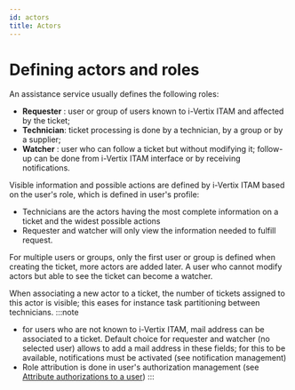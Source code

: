 ```yaml
---
id: actors
title: Actors
---
```


# Defining actors and roles

An assistance service usually defines the following roles:

- **Requester** : user or group of users known to i-Vertix ITAM and affected by
  the ticket;
- **Technician**: ticket processing is done by a technician, by a group
  or by a supplier;
- **Watcher** : user who can follow a ticket but without modifying it;
  follow-up can be done from i-Vertix ITAM interface or by receiving
  notifications.

Visible information and possible actions are defined by i-Vertix ITAM based on
the user's role, which is defined in user's profile:

- Technicians are the actors having the most complete information on a
  ticket and the widest possible actions
- Requester and watcher will only view the information needed to fulfill
  request.

For multiple users or groups, only the first user or group is defined
when creating the ticket, more actors are added later. A user who cannot
modify actors but able to see the ticket can become a watcher.

When associating a new actor to a ticket, the number of tickets assigned
to this actor is visible; this eases for instance task partitioning
between technicians.
:::note

- for users who are not known to i-Vertix ITAM, mail address can be associated to
  a ticket. Default choice for requester and watcher (no selected user)
  allows to add a mail address in these fields; for this to be
  available, notifications must be activated (see notification
  management)
- Role attribution is done in user's authorization management (see
  [Attribute authorizations to a user](/asset-management/modules/administration/rules/userauthorizations))
:::
